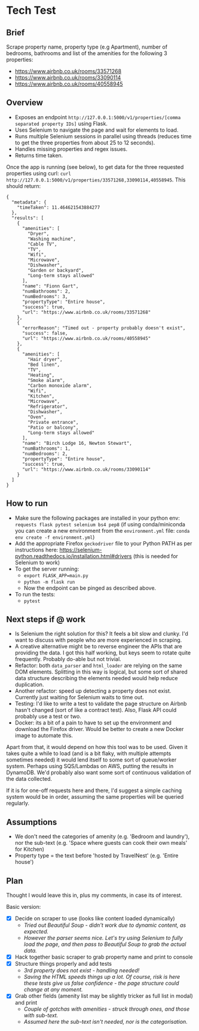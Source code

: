 # Tech Test

## Brief

Scrape property name, property type (e.g Apartment), number of bedrooms, bathrooms and list of the amenities for the following 3 properties:
- https://www.airbnb.co.uk/rooms/33571268
- https://www.airbnb.co.uk/rooms/33090114
- https://www.airbnb.co.uk/rooms/40558945

## Overview

- Exposes an endpoint `http://127.0.0.1:5000/v1/properties/[comma separated property IDs]` using Flask.
- Uses Selenium to navigate the page and wait for elements to load.
- Runs multiple Selenium sessions in parallel using threads (reduces time to get the three properties from about 25 to 12 seconds). 
- Handles missing properties and regex issues. 
- Returns time taken. 

Once the app is running (see below), to get data for the three requested properties using curl: `curl http://127.0.0.1:5000/v1/properties/33571268,33090114,40558945`. This should return:

```
{
  "metadata": {
    "timeTaken": 11.464621543884277
  },
  "results": [
    {
      "amenities": [
        "Dryer",
        "Washing machine",
        "Cable TV",
        "TV",
        "Wifi",
        "Microwave",
        "Dishwasher",
        "Garden or backyard",
        "Long-term stays allowed"
      ],
      "name": "Fionn Gart",
      "numBathrooms": 2,
      "numBedrooms": 3,
      "propertyType": "Entire house",
      "success": true,
      "url": "https://www.airbnb.co.uk/rooms/33571268"
    },
    {
      "errorReason": "Timed out - property probably doesn't exist",
      "success": false,
      "url": "https://www.airbnb.co.uk/rooms/40558945"
    },
    {
      "amenities": [
        "Hair dryer",
        "Bed linen",
        "TV",
        "Heating",
        "Smoke alarm",
        "Carbon monoxide alarm",
        "Wifi",
        "Kitchen",
        "Microwave",
        "Refrigerator",
        "Dishwasher",
        "Oven",
        "Private entrance",
        "Patio or balcony",
        "Long-term stays allowed"
      ],
      "name": "Birch Lodge 16, Newton Stewart",
      "numBathrooms": 1,
      "numBedrooms": 2,
      "propertyType": "Entire house",
      "success": true,
      "url": "https://www.airbnb.co.uk/rooms/33090114"
    }
  ]
}
```

## How to run

- Make sure the following packages are installed in your python env: `requests flask pytest selenium bs4 pep8` (if using conda/miniconda you can create a new environment from the `environment.yml` file: `conda env create -f environment.yml`)
- Add the appropriate Firefox `geckodriver` file to your Python PATH as per instructions here: https://selenium-python.readthedocs.io/installation.html#drivers (this is needed for Selenium to work)
- To get the server running:
  - `export FLASK_APP=main.py`
  - `python -m flask run`
  - Now the endpoint can be pinged as described above. 
- To run the tests:
  - `pytest`

## Next steps if @ work

- Is Selenium the right solution for this? It feels a bit slow and clunky. I'd want to discuss with people who are more experienced in scraping. 
- A creative alternative might be to reverse engineer the APIs that are providing the data. I got this half working, but keys seem to rotate quite frequently. Probably do-able but not trivial. 
- Refactor: both `data_parser` and `html_loader` are relying on the same DOM elements. Splitting in this way is logical, but some sort of shared data structure describing the elements needed would help reduce duplication.
- Another refactor: speed up detecting a property does not exist. Currently just waiting for Selenium waits to time out. 
- Testing: I'd like to write a test to validate the page structure on Airbnb hasn't changed (sort of like a contract test). Also, Flask API could probably use a test or two. 
- Docker: its a bit of a pain to have to set up the environment and download the Firefox driver. Would be better to create a new Docker image to automate this. 

Apart from that, it would depend on how this tool was to be used. Given it takes quite a while to load (and is a bit flaky, with multiple attempts sometimes needed) it would lend itself to some sort of queue/worker system. Perhaps using SQS/Lambdas on AWS, putting the results in DynamoDB. We'd probably also want some sort of continuous validation of the data collected.

If it is for one-off requests here and there, I'd suggest a simple caching system would be in order, assuming the same properties will be queried regularly. 

## Assumptions

- We don't need the categories of amenity (e.g. 'Bedroom and laundry'), nor the sub-text (e.g. 'Space where guests can cook their own meals' for Kitchen)
- Property type = the text before 'hosted by TravelNest' (e.g. 'Entire house')

## Plan

Thought I would leave this in, plus my comments, in case its of interest.

Basic version:

- [x] Decide on scraper to use (looks like content loaded dynamically)
  - *Tried out Beautiful Soup - didn't work due to dynamic content, as expected.*
  - *However the parser seems nice. Let's try using Selenium to fully load the page, and then pass to Beautiful Soup to grab the actual data.*
- [x] Hack together basic scraper to grab property name and print to console
- [x] Structure things properly and add tests
  - *3rd property does not exist - handling needed!*
  - *Saving the HTML speeds things up a lot. Of course, risk is here these tests give us false confidence - the page structure could change at any moment.*
- [x] Grab other fields (amenity list may be slightly tricker as full list in modal) and print
  - *Couple of gotchas with amenities - struck through ones, and those with sub-text.*
  - *Assumed here the sub-text isn't needed, nor is the categorisation.*
